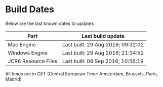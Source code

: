 # Build Dates

Below are the last known dates to updates

Part | Last build update
-----|-----
Mac Engine | Last built: 29 Aug 2016; 09:32:02
Windows Engine | Last built: 29 Aug 2016; 21:34:52
JCR6 Resource Files | Last built: 08 Sep 2016; 10:56:19
All times are in CET (Central European Time: Amsterdam, Brussels, Paris, Madrid)



